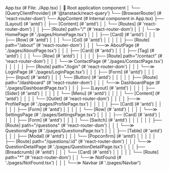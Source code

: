 App.tsx (# File: ./App.tsx)
│ 🔹 Root application component
│
└── [QueryClientProvider] (# '@tanstack/react-query')
    └── [BrowserRouter] (# 'react-router-dom')
        └── AppContent (# Internal component in App.tsx)
            ├── [Layout] (# 'antd')
            │   ├── [Content] (# 'antd')
            │   │   └── [Routes] (# 'react-router-dom')
            │   │       ├── [Route] path="/" (# 'react-router-dom')
            │   │       │   └──≫ HomePage (# './pages/HomePage.tsx')
            │   │       │       ├── [Card] (# 'antd')
            │   │       │       ├── [Row] (# 'antd')
            │   │       │       └── [Col] (# 'antd')
            │   │       │
            │   │       ├── [Route] path="/about" (# 'react-router-dom')
            │   │       │   └──≫ AboutPage (# './pages/AboutPage.tsx')
            │   │       │       ├── [Card] (# 'antd')
            │   │       │       ├── [Tag] (# 'antd')
            │   │       │       └── [Row] (# 'antd')
            │   │       │
            │   │       ├── [Route] path="/contact" (# 'react-router-dom')
            │   │       │   └──≫ ContactPage (# './pages/ContactPage.tsx')
            │   │       │
            │   │       ├── [Route] path="/login" (# 'react-router-dom')
            │   │       │   └──≫ LoginPage (# './pages/LoginPage.tsx')
            │   │       │       ├── [Form] (# 'antd')
            │   │       │       ├── [Input] (# 'antd')
            │   │       │       └── [Button] (# 'antd')
            │   │       │
            │   │       ├── [Route] path="/dashboard" (# 'react-router-dom')
            │   │       │   └──≫ DashboardPage (# './pages/DashboardPage.tsx')
            │   │       │       ├── [Layout] (# 'antd')
            │   │       │       │   ├── [Sider] (# 'antd')
            │   │       │       │   │   └── [Menu] (# 'antd')
            │   │       │       │   └── [Content] (# 'antd')
            │   │       │       │       └── [Outlet] (# 'react-router-dom')
            │   │       │       │           ├──≫ ProfilePage (# './pages/ProfilePage.tsx')
            │   │       │       │           │   ├── [Card] (# 'antd')
            │   │       │       │           │   ├── [Form] (# 'antd')
            │   │       │       │           │   └── [Row] (# 'antd')
            │   │       │       │           └──≫ SettingsPage (# './pages/SettingsPage.tsx')
            │   │       │       │               ├── [Card] (# 'antd')
            │   │       │       │               ├── [Form] (# 'antd')
            │   │       │       │               └── [Switch] (# 'antd')
            │   │       │       │
            │   │       ├── [Route] path="/questions" (# 'react-router-dom')
            │   │       │   └──≫ QuestionsPage (# './pages/QuestionsPage.tsx')
            │   │       │       ├── [Table] (# 'antd')
            │   │       │       ├── [Modal] (# 'antd')
            │   │       │       └── [Popconfirm] (# 'antd')
            │   │       │
            │   │       ├── [Route] path="/questions/:id" (# 'react-router-dom')
            │   │       │   └──≫ QuestionDetailPage (# './pages/QuestionDetailPage.tsx')
            │   │       │       ├── [Breadcrumb] (# 'antd')
            │   │       │       └── [Card] (# 'antd')
            │   │       │
            │   │       └── [Route] path="*" (# 'react-router-dom')
            │   │           └──≫ NotFound (# './pages/NotFound.tsx')
            │   │
            │   └──≫ Navbar (# './pages/Navbar')